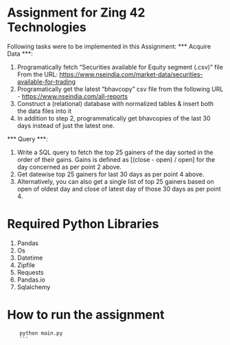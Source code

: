 # Assignment for Zing 42 Technologies
Following tasks were to be implemented in this Assignment:
*** Acquire Data ***:

1. Programatically fetch “Securities available for Equity segment (.csv)” file From the URL: https://www.nseindia.com/market-data/securities-available-for-trading
2. Programatically get the latest “bhavcopy” csv file from the following URL - https://www.nseindia.com/all-reports
3. Construct a (relational) database with normalized tables & insert both the data files into it
4. In addition to step 2, programmatically get bhavcopies of the last 30 days instead of just the latest one.

*** Query ***:

1. Write a SQL query to fetch the top 25 gainers of the day sorted in the order of their gains. Gains is defined as [(close - open) / open] for the day concerned as per point 2 above.
2. Get datewise top 25 gainers for last 30 days as per point 4 above.
3. Alternatively, you can also get a single list of top 25 gainers based on open of oldest day and close of latest day of those 30 days as per point 4.

# Required Python Libraries
1. Pandas
2. Os
3. Datetime
4. Zipfile
5. Requests
6. Pandas.io
7. Sqlalchemy

# How to run the assignment
```bash
    python main.py
    ```